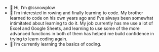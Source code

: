 - 👋 Hi, I’m @ssnowplow
- 👀 I’m interested in rowing and finally learning to code. My brother learned to code on his own years ago and I've always been somewhat intimitated about learning to do it. My job currently has me use a lot of Excel and Google Sheets, and learning to use some of the more advanced functions in both of them has helped me build confidence in trying to learn coding again.
- 🌱 I’m currently learning the basics of coding.

<!---
ssnowplow/ssnowplow is a ✨ special ✨ repository because its `README.md` (this file) appears on your GitHub profile.
You can click the Preview link to take a look at your changes.
--->

